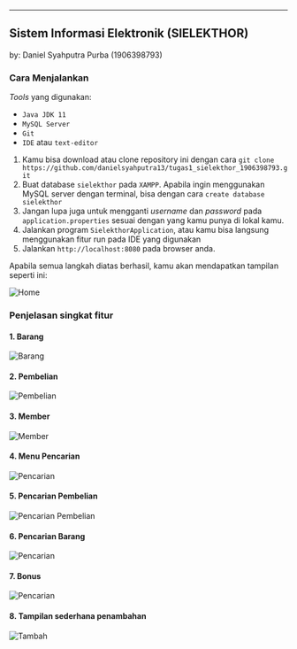 ---

## Sistem Informasi Elektronik (SIELEKTHOR)

by: Daniel Syahputra Purba (1906398793)

### Cara Menjalankan

*Tools* yang digunakan:
- `Java JDK 11`
- `MySQL Server`
- `Git`
- `IDE` atau `text-editor`

1. Kamu bisa download atau clone repository ini dengan cara `git clone https://github.com/danielsyahputra13/tugas1_sielekthor_1906398793.git`
2. Buat database `sielekthor` pada `XAMPP`. Apabila ingin menggunakan MySQL server dengan terminal, bisa dengan cara `create database sielekthor`
3. Jangan lupa juga untuk mengganti *username* dan *password* pada `application.properties` sesuai dengan yang kamu punya di lokal kamu.
4. Jalankan program `SielekthorApplication`, atau kamu bisa langsung menggunakan fitur run pada IDE yang digunakan
5. Jalankan `http://localhost:8080` pada browser anda.

Apabila semua langkah diatas berhasil, kamu akan mendapatkan tampilan seperti ini:

![Home](https://i.ibb.co/pR220Q1/home.png)

### Penjelasan singkat fitur

#### 1. Barang

![Barang](https://i.ibb.co/Wfh5L9S/list-Barang.png)

#### 2. Pembelian

![Pembelian](https://i.ibb.co/tD170mC/list-Pembelian.png)

#### 3. Member

![Member](https://i.ibb.co/NtmfxFQ/list-Member.png)

#### 4. Menu Pencarian

![Pencarian](https://i.ibb.co/KGjmCrB/pencarian.png)

#### 5. Pencarian Pembelian

![Pencarian Pembelian](https://i.ibb.co/Z2yTrn2/cari-Pembelian.png)

#### 6. Pencarian Barang

![Pencarian](https://i.ibb.co/pfJLg4w/cari-Barang.png)

#### 7. Bonus

![Pencarian](https://i.ibb.co/kShQK0Y/bonus.png)

#### 8. Tampilan sederhana penambahan

![Tambah](https://i.ibb.co/7WmF6VY/tambah-Barang.png)


